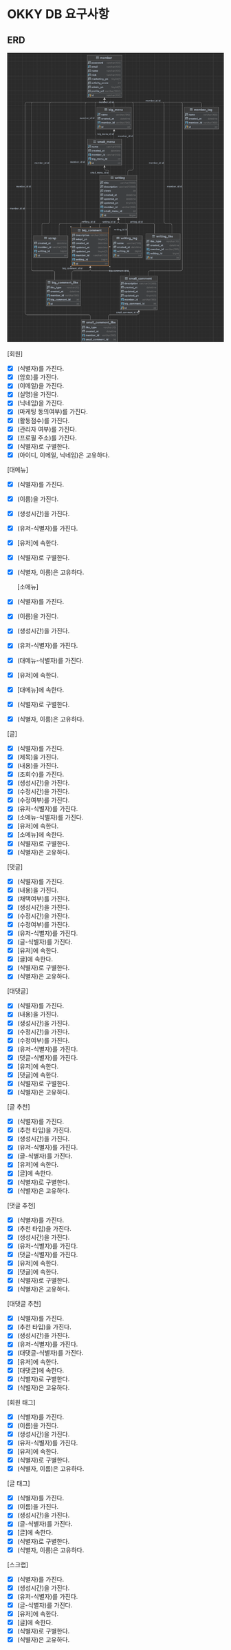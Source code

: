 # OKKY DB 요구사항

## ERD
<img src="./erd.png" />

[회원]
-[X] (식별자)를 가진다.
-[X] (암호)를 가진다.
-[X] (이메일)을 가진다.
-[X] (실명)을 가진다.
-[x] (닉네임)을 가진다.
-[x] (마케팅 동의여부)를 가진다.
-[x] (활동점수)를 가진다.
-[x] (관리자 여부)를 가진다.
-[x] (프로필 주소)를 가진다.
-[x] (식별자)로 구별한다.
-[x] (아이디, 이메일, 닉네임)은 고유하다.

[대메뉴]
-[x] (식별자)를 가진다.
-[x] (이름)을 가진다.
-[x] (생성시간)을 가진다.
-[x] (유저-식별자)를 가진다.
-[x] [유저]에 속한다.
-[x] (식별자)로 구별한다.
-[x] (식별자, 이름)은 고유하다.

  [소메뉴]
-[x] (식별자)를 가진다.
-[x] (이름)을 가진다.
-[x] (생성시간)을 가진다.
-[x] (유저-식별자)를 가진다.
-[x] (대메뉴-식별자)를 가진다.
-[x] [유저]에 속한다.
-[x] [대메뉴]에 속한다.
-[x] (식별자)로 구별한다.
-[x] (식별자, 이름)은 고유하다.

[글]
-[x] (식별자)를 가진다.
-[x] (제목)을 가진다.
-[x] (내용)을 가진다.
-[x] (조회수)를 가진다.
-[x] (생성시간)을 가진다.
-[x] (수정시간)을 가진다.
-[x] (수정여부)를 가진다.
-[x] (유저-식별자)를 가진다.
-[x] (소메뉴-식별자)를 가진다.
-[x] [유저]에 속한다.
-[x] [소메뉴]에 속한다.
-[x] (식별자)로 구별한다.
-[x] (식별자)은 고유하다.

[댓글]
-[x] (식별자)를 가진다.
-[x] (내용)을 가진다.
-[x] (채택여부)를 가진다.
-[x] (생성시간)을 가진다.
-[x] (수정시간)을 가진다.
-[x] (수정여부)를 가진다.
-[x] (유저-식별자)를 가진다.
-[x] (글-식별자)를 가진다.
-[x] [유저]에 속한다.
-[x] [글]에 속한다.
-[x] (식별자)로 구별한다.
-[x] (식별자)은 고유하다.

[대댓글]
-[x] (식별자)를 가진다.
-[x] (내용)을 가진다.
-[x] (생성시간)을 가진다.
-[x] (수정시간)을 가진다.
-[x] (수정여부)를 가진다.
-[x] (유저-식별자)를 가진다.
-[x] (댓글-식별자)를 가진다.
-[x] [유저]에 속한다.
-[x] [댓글]에 속한다.
-[x] (식별자)로 구별한다.
-[x] (식별자)은 고유하다.

[글 추천]
-[x] (식별자)를 가진다.
-[x] (추천 타입)을 가진다.
-[x] (생성시간)을 가진다.
-[x] (유저-식별자)를 가진다.
-[x] (글-식별자)를 가진다.
-[x] [유저]에 속한다.
-[x] [글]에 속한다.
-[x] (식별자)로 구별한다.
-[x] (식별자)은 고유하다.

[댓글 추천]
-[x] (식별자)를 가진다.
-[x] (추천 타입)을 가진다.
-[x] (생성시간)을 가진다.
-[x] (유저-식별자)를 가진다.
-[x] (댓글-식별자)를 가진다.
-[x] [유저]에 속한다.
-[x] [댓글]에 속한다.
-[x] (식별자)로 구별한다.
-[x] (식별자)은 고유하다.

[대댓글 추천]
-[x] (식별자)를 가진다.
-[x] (추천 타입)을 가진다.
-[x] (생성시간)을 가진다.
-[x] (유저-식별자)를 가진다.
-[x] (대댓글-식별자)를 가진다.
-[x] [유저]에 속한다.
-[x] [대댓글]에 속한다.
-[x] (식별자)로 구별한다.
-[x] (식별자)은 고유하다.

[회원 태그]
-[x] (식별자)를 가진다.
-[x] (이름)을 가진다.
-[x] (생성시간)을 가진다.
-[x] (유저-식별자)를 가진다.
-[x] [유저]에 속한다.
-[x] (식별자)로 구별한다.
-[x] (식별자, 이름)은 고유하다.

[글 태그]
-[x] (식별자)를 가진다.
-[x] (이름)을 가진다.
-[x] (생성시간)을 가진다.
-[x] (글-식별자)를 가진다.
-[x] [글]에 속한다.
-[x] (식별자)로 구별한다.
-[x] (식별자, 이름)은 고유하다.

[스크랩]
-[x] (식별자)를 가진다.
-[x] (생성시간)을 가진다.
-[x] (유저-식별자)를 가진다.
-[x] (글-식별자)를 가진다.
-[x] [유저]에 속한다.
-[x] [글]에 속한다.
-[x] (식별자)로 구별한다.
-[x] (식별자)은 고유하다.